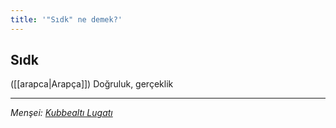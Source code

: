 ```yaml
---
title: '"Sıdk" ne demek?'
---
```


## Sıdk
([[arapca|Arapça]]) Doğruluk, gerçeklik

---
*Menşei: [Kubbealtı Lugatı](https://www.lugatim.com/s/Sıdk)*